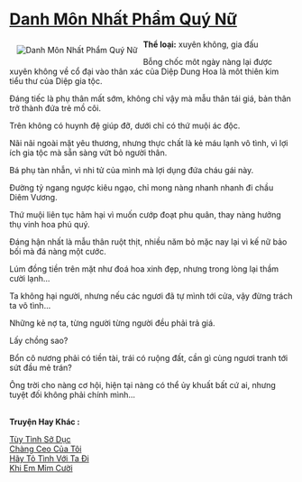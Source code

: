 <a href="https://utruyen.com/danh-mon-nhat-pham-quy-nu/19189/" title="Danh Môn Nhất Phẩm Quý Nữ"><h1>Danh Môn Nhất Phẩm Quý Nữ</h1></a><div style="display:table"><img align="right" style="float: left; padding: 10px;" src="https://utruyen.com/images/story/200x260/danh-mon-nhat-pham-quy-nu.jpg" alt="Danh Môn Nhất Phẩm Quý Nữ"><b>Thể loại:</b> xuyên không, gia đấu<p></p>Bỗng chốc môt ngày nàng lại được xuyên không về cổ đại vào thân xác của Diệp Dung Hoa là môt thiên kim tiểu thư của Diệp gia tộc.<p></p>Đáng tiếc là phụ thân mất sớm, không chỉ vậy mà mẫu thân tái giá, bản thân trở thành đứa trẻ mồ côi.<p></p>Trên không có huynh đệ giúp đỡ, dưới chỉ có thứ muội ác độc.<p></p>Nãi nãi ngoài mặt yêu thương, nhưng thực chất là kẻ máu lạnh vô tình, vì lợi ích gia tộc mà sẵn sàng vứt bỏ người thân.<p></p>Bá phụ tàn nhẫn, vì nhi tử của mình mà lợi dụng đứa cháu gái này.<p></p>Đường tỷ ngang ngược kiêu ngạo, chỉ mong nàng nhanh nhanh đi chầu Diêm Vương.<p></p>Thứ muội liên tục hãm hại vì muốn cướp đoạt phu quân, thay nàng hưởng thụ vinh hoa phú quý.<p></p>Đáng hận nhất là mẫu thân ruột thịt, nhiều năm bỏ mặc nay lại vì kế nữ bảo bối mà đá nàng một cước.<p></p>Lúm đồng tiền trên mặt như đoá hoa xinh đẹp, nhưng trong lòng lại thầm cười lạnh...<p></p>Ta không hại người, nhưng nếu các ngươi đã tự mình tới cửa, vậy đừng trách ta vô tình...<p></p>Những kẻ nợ ta, từng người từng người đều phải trả giá.<p></p>Lấy chồng sao?<p></p>Bổn cô nương phải có tiền tài, trái có ruộng đất, cần gì cùng ngươi tranh tới sứt đầu mẻ trán?<p></p>Ông trời cho nàng cơ hội, hiện tại nàng có thể ủy khuất bất cứ ai, nhưng tuyệt đối không phải chính mình...</div><p><br><b>Truyện Hay Khác :</b></p><a href="https://utruyen.com/tuy-tinh-so-duc/18906/" alt="Tùy Tình Sở Dục">Tùy Tình Sở Dục</a><br/><a href="https://github.com/mlquan/truyenhay/tree/master/truyenhay/24999/" alt="Chàng Ceo Của Tôi">Chàng Ceo Của Tôi</a><br/><a href="https://github.com/quanluxury/truyenhot/tree/master/truyenhay/17095/" alt="Hãy Tỏ Tình Với Ta Đi">Hãy Tỏ Tình Với Ta Đi</a><br/><a href="https://github.com/mlquan/truyenhay/tree/master/truyenhay/22554/" alt="Khi Em Mỉm Cười">Khi Em Mỉm Cười</a><br/>